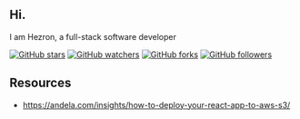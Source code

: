 ## Hi.

I am Hezron, a full-stack software developer

[![GitHub stars](https://img.shields.io/github/stars/tterb/playmusic.svg?style=social&label=Star)](https://github.com/hezronkimutai/MyBadges)
[![GitHub watchers](https://img.shields.io/github/watchers/tterb/playmusic.svg?style=social&label=Watch)](https://github.com/hezronkimutai/MyBadges)
[![GitHub forks](https://img.shields.io/github/forks/tterb/playmusic.svg?style=social&label=Fork)](https://github.com/hezronkimutai/MyBadges)
[![GitHub followers](https://img.shields.io/github/followers/tterb.svg?style=social&label=Follow)](https://github.com/hezronkimutai/MyBadges)  

## Resources 

- https://andela.com/insights/how-to-deploy-your-react-app-to-aws-s3/
